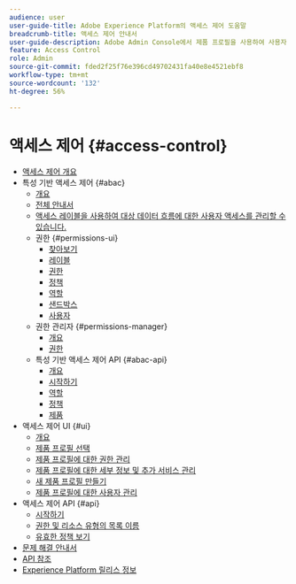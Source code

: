 ```yaml
---
audience: user
user-guide-title: Adobe Experience Platform의 액세스 제어 도움말
breadcrumb-title: 액세스 제어 안내서
user-guide-description: Adobe Admin Console에서 제품 프로필을 사용하여 사용자 권한을 관리할 수 있습니다. 제품 및 샌드박스에 사용자를 할당하는 방법을 알아봅니다.
feature: Access Control
role: Admin
source-git-commit: fded2f25f76e396cd49702431fa40e8e4521ebf8
workflow-type: tm+mt
source-wordcount: '132'
ht-degree: 56%

---
```



# 액세스 제어 {#access-control}

* [액세스 제어 개요](home.md)
* 특성 기반 액세스 제어 {#abac}
   * [개요](abac/overview.md)
   * [전체 안내서](abac/end-to-end-guide.md)
   * [액세스 레이블을 사용하여 대상 데이터 흐름에 대한 사용자 액세스를 관리할 수 있습니다.](/help/access-control/abac/apply-access-labels-destinations.md)
   * 권한 {#permissions-ui}
      * [찾아보기](abac/ui/browse.md)
      * [레이블](abac/ui/labels.md)
      * [권한](abac/ui/permissions.md)
      * [정책](abac/ui/policies.md)
      * [역할](abac/ui/roles.md)
      * [샌드박스](abac/ui/sandboxes.md)
      * [사용자](abac/ui/users.md)
   * 권한 관리자 {#permissions-manager}
      * [개요](abac/permission-manager/overview.md)
      * [권한](abac/permission-manager/permissions.md)
   * 특성 기반 액세스 제어 API {#abac-api}
      * [개요](abac/api/overview.md)
      * [시작하기](abac/api/getting-started.md)
      * [역할](abac/api/roles.md)
      * [정책](abac/api/policies.md)
      * [제품](abac/api/products.md)
* 액세스 제어 UI {#ui}
   * [개요](ui/overview.md)
   * [제품 프로필 선택](ui/browse.md)
   * [제품 프로필에 대한 권한 관리](ui/permissions.md)
   * [제품 프로필에 대한 세부 정보 및 추가 서비스 관리](ui/details-and-services.md)
   * [새 제품 프로필 만들기](ui/create-profile.md)
   * [제품 프로필에 대한 사용자 관리](ui/users.md)
* 액세스 제어 API {#api}
   * [시작하기](api/getting-started.md)
   * [권한 및 리소스 유형의 목록 이름](api/permissions-and-resource-types.md)
   * [유효한 정책 보기](api/effective-policies.md)
* [문제 해결 안내서](troubleshooting-guide.md)
* [API 참조](https://www.adobe.io/experience-platform-apis/references/access-control/)
* [Experience Platform 릴리스 정보](https://experienceleague.adobe.com/ko/docs/experience-platform/release-notes/latest)